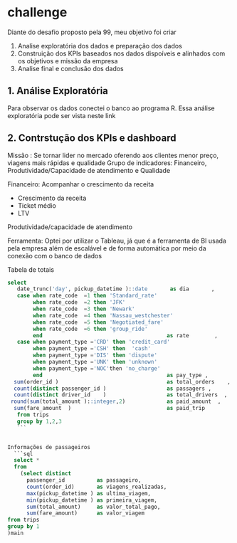 # challenge

Diante do desafio proposto pela 99, meu objetivo foi criar  

1. Analise exploratória dos dados e preparação dos dados
2. Construição dos KPIs baseados nos dados dispoíveis e alinhados com os objetivos e missão da empresa
3. Analise final e conclusão dos dados

## 1. Análise Exploratória
   
   Para observar os dados conectei o banco ao programa R. Essa análise exploratória pode ser vista neste link
   
## 2. Contrstução dos KPIs e dashboard
   
 Missão :  Se tornar lider no mercado oferendo aos clientes menor preço, viagens mais rápidas e qualidade
    Grupo de  indicadores: Financeiro, Produtividade/Capacidade de atendimento e Qualidade
    
   Financeiro: Acompanhar o crescimento da receita
   * Crescimento da receita
   * Ticket médio 
   * LTV 
                
   Produtividade/capacidade de atendimento 
    
   Ferramenta: Optei por utilizar o Tableau, já que é a ferramenta de BI usada pela empresa além de escalável  e de forma automática por meio da conexão com o banco de dados  
    
 Tabela de totais 
 ```sql
select 
    date_trunc('day', pickup_datetime )::date       as dia       ,
    case when rate_code  =1 then 'Standard_rate'
         when rate_code  =2 then 'JFK'
         when rate_code  =3 then 'Newark'
         when rate_code  =4 then 'Nassau_westchester'
         when rate_code  =5 then 'Negotiated_fare'
         when rate_code  =6 then 'group_ride'
         end                                       as rate        ,
    case when payment_type ='CRD' then 'credit_card'
         when payment_type ='CSH' then  'cash'
         when payment_type ='DIS' then 'dispute'
         when payment_type ='UNK' then 'unknown'
         when payment_type ='NOC'then 'no_charge'
         end                                       as pay_type ,
   sum(order_id )                                  as total_orders    ,                                     
   count(distinct passenger_id )                   as passagers ,
   count(distinct driver_id    )                   as total_drivers  ,
  round(sum(total_amount )::integer,2)             as paid_amount  ,
   sum(fare_amount  )                              as paid_trip
    from trips
    group by 1,2,3
    ```
 
 
 Informações de passageiros
   ```sql
   select *
   from 
     (select distinct 
       passenger_id          as passageiro,
       count(order_id)       as viagens_realizadas,
       max(pickup_datetime ) as ultima_viagem,
       min(pickup_datetime ) as primeira_viagem,
       sum(total_amount)     as valor_total_pago,
       sum(fare_amount)      as valor_viagem
from trips
group by 1
)main
```
    
    
   
   
   
